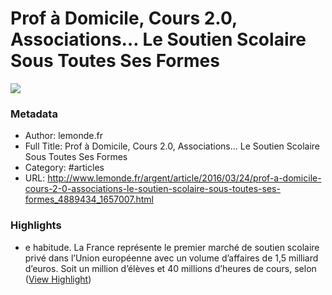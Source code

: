 # Prof à Domicile, Cours 2.0, Associations… Le Soutien Scolaire Sous Toutes Ses Formes

![](https://readwise-assets.s3.amazonaws.com/static/images/article4.6bc1851654a0.png)

### Metadata

- Author: lemonde.fr
- Full Title: Prof à Domicile, Cours 2.0, Associations… Le Soutien Scolaire Sous Toutes Ses Formes
- Category: #articles
- URL: http://www.lemonde.fr/argent/article/2016/03/24/prof-a-domicile-cours-2-0-associations-le-soutien-scolaire-sous-toutes-ses-formes_4889434_1657007.html

### Highlights

- e habitude. La France représente le premier marché de soutien scolaire privé dans l’Union européenne avec un volume d’affaires de 1,5 milliard d’euros. Soit un million d’élèves et 40 millions d’heures de cours, selon ([View Highlight](https://instapaper.com/read/705882045/2462646))
